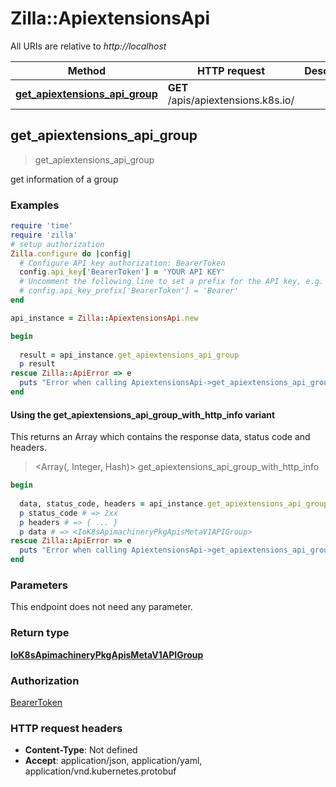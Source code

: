 # Zilla::ApiextensionsApi

All URIs are relative to *http://localhost*

| Method | HTTP request | Description |
| ------ | ------------ | ----------- |
| [**get_apiextensions_api_group**](ApiextensionsApi.md#get_apiextensions_api_group) | **GET** /apis/apiextensions.k8s.io/ |  |


## get_apiextensions_api_group

> <IoK8sApimachineryPkgApisMetaV1APIGroup> get_apiextensions_api_group



get information of a group

### Examples

```ruby
require 'time'
require 'zilla'
# setup authorization
Zilla.configure do |config|
  # Configure API key authorization: BearerToken
  config.api_key['BearerToken'] = 'YOUR API KEY'
  # Uncomment the following line to set a prefix for the API key, e.g. 'Bearer' (defaults to nil)
  # config.api_key_prefix['BearerToken'] = 'Bearer'
end

api_instance = Zilla::ApiextensionsApi.new

begin
  
  result = api_instance.get_apiextensions_api_group
  p result
rescue Zilla::ApiError => e
  puts "Error when calling ApiextensionsApi->get_apiextensions_api_group: #{e}"
end
```

#### Using the get_apiextensions_api_group_with_http_info variant

This returns an Array which contains the response data, status code and headers.

> <Array(<IoK8sApimachineryPkgApisMetaV1APIGroup>, Integer, Hash)> get_apiextensions_api_group_with_http_info

```ruby
begin
  
  data, status_code, headers = api_instance.get_apiextensions_api_group_with_http_info
  p status_code # => 2xx
  p headers # => { ... }
  p data # => <IoK8sApimachineryPkgApisMetaV1APIGroup>
rescue Zilla::ApiError => e
  puts "Error when calling ApiextensionsApi->get_apiextensions_api_group_with_http_info: #{e}"
end
```

### Parameters

This endpoint does not need any parameter.

### Return type

[**IoK8sApimachineryPkgApisMetaV1APIGroup**](IoK8sApimachineryPkgApisMetaV1APIGroup.md)

### Authorization

[BearerToken](../README.md#BearerToken)

### HTTP request headers

- **Content-Type**: Not defined
- **Accept**: application/json, application/yaml, application/vnd.kubernetes.protobuf

